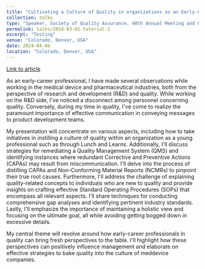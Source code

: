 ```yaml
---
title: "Cultivating a Culture of Quality in organizations as an Early-Career professional"
collection: talks
type: "Speaker, Society of Quality Assurance, 40th Annual Meeting and Quality College"
permalink: talks/2014-03-01-tutorial-1
excerpt: "Testing"
venue: "Colorado, Denver, USA"
date: 2024-04-09
location: "Colorado, Denver, USA"
---
```


[Link to article](https://northeastern-my.sharepoint.com/:w:/r/personal/chakraborty_at_northeastern_edu/Documents/SQA%20Article.docx?d=w83c352bf71a24b88abcb1da8ca1bee00&csf=1&web=1&e=vIOntj)

As an early-career professional, I have made several observations while working in the medical device and pharmaceutical industries, both from the perspective of research and development (R&D) and quality. While working on the R&D side, I've noticed a disconnect among personnel concerning quality. Conversely, during my time in quality, I've come to realize the paramount importance of effective communication in conveying messages to product development teams.

My presentation will concentrate on various aspects, including how to take initiatives in instilling a culture of quality within an organization as a young professional such as through Lunch and Learns. Additionally, I'll discuss strategies for remediating a Quality Management System (QMS) and identifying instances where redundant Corrective and Preventive Actions (CAPAs) may result from miscommunication. I'll delve into the process of distilling CAPAs and Non-Conforming Material Reports (NCMRs) to pinpoint their true root causes. Furthermore, I'll address the challenge of explaining quality-related concepts to individuals who are new to quality and provide insights on crafting effective Standard Operating Procedures (SOPs) that encompass all relevant aspects. I'll share techniques for conducting comprehensive gap analyses and identifying pertinent industry standards. Lastly, I'll emphasize the importance of maintaining a holistic view and focusing on the ultimate goal, all while avoiding getting bogged down in excessive details.

My central theme will revolve around how early-career professionals in quality can bring fresh perspectives to the table. I'll highlight how these perspectives can positively influence management and elaborate on effective strategies to bake quality into the culture of meddevice companies.

<!-- https://www.xcdsystem.com/SQA/abstract/invite.cfm?uid=632524&hid=7C541771-04F9-F7DF-1E383D05D8B354CF&aid=311849&caid=9&cid=4115 -->